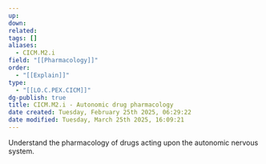 ```yaml
---
up: 
down: 
related: 
tags: []
aliases:
  - CICM.M2.i
field: "[[Pharmacology]]"
order:
  - "[[Explain]]"
type:
  - "[[LO.C.PEX.CICM]]"
dg-publish: true
title: CICM.M2.i - Autonomic drug pharmacology
date created: Tuesday, February 25th 2025, 06:29:22
date modified: Tuesday, March 25th 2025, 16:09:21
---
```


Understand the pharmacology of drugs acting upon the autonomic nervous system.
